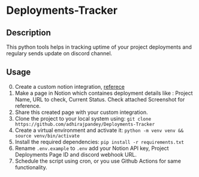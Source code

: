 # Deployments-Tracker
## Description
This python tools helps in tracking uptime of your project deployments and regulary sends update on discord channel.

## Usage
0. Create a custom notion integration, [referece](https://developers.notion.com/docs/create-a-notion-integration)
1. Make a page in Notion which containes deployment details like : Project Name, URL to check, Current Status. Check attached Screenshot for reference.
2. Share this created page with your custom integration.
3. Clone the project to your local system using: `git clone https://github.com/adhirajpandey/Deployments-Tracker`
4. Create a virtual environment and activate it: `python -m venv venv && source venv/bin/activate`
5. Install the required dependencies: `pip install -r requirements.txt`
6. Rename `.env.example` to `.env` add your Notion API key, Project Deployments Page ID and discord webhook URL.
7. Schedule the script using cron, or you use Github Actions for same functionality.
